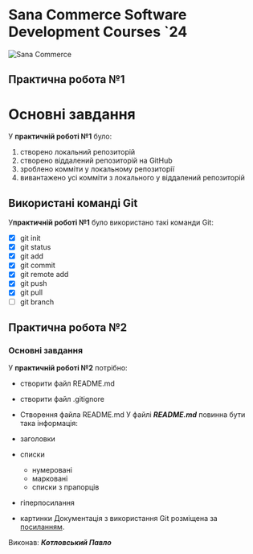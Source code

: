 # Sana Commerce Software Development Courses `24
![Sana Commerce](https://upload.wikimedia.org/wikipedia/commons/0/08/Sana_Commerce_Logo.png)
## Практична робота №1
# Основні завдання
У **практичній роботі №1** було:
1. створено локальний репозиторій
1. створено віддалений репозиторій на GitHub
1. зроблено комміти у локальному репозиторії
1. вивантажено усі комміти з локального у віддалений репозиторій
## Використані команді Git
У**практичній роботі №1** було використано такі команди Git:
- [x] git init
- [x] git status
- [x] git add
- [x] git commit
- [x] git remote add
- [x] git push
- [x] git pull
- [ ] git branch
## Практична робота №2

### Основні завдання

У **практичній роботі №2** потрібно:

* створити файл README.md
* створити файл .gitignore
* Створення файла README.md
У файлі ***README.md*** повинна бути така інформація:

* заголовки
* списки
	- нумеровані
	- марковані
	- списки з прапорців
* гіперпосилання
* картинки
Документація з використання Git розміщена за [посиланням](https://docs.github.com/en/get-started/writing-on-github/getting-started-with-writing-and-formatting-on-github/basic-writing-and-formatting-syntax#links).

Виконав: ***Котловський Павло***